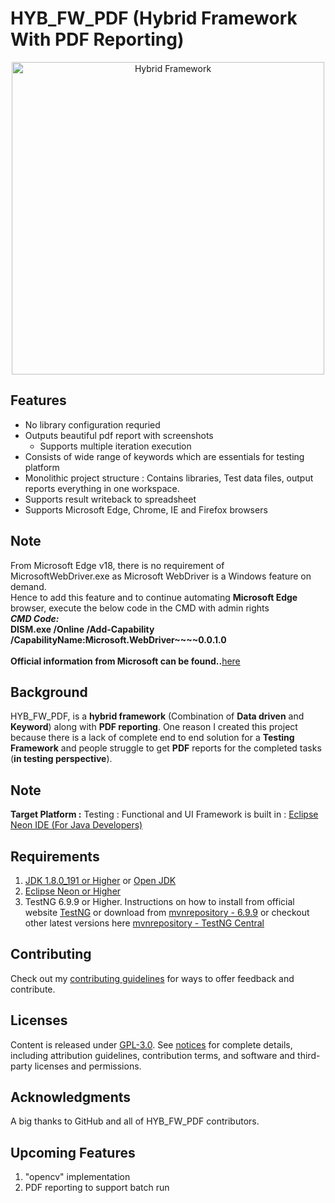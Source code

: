 # HYB_FW_PDF (Hybrid Framework With PDF Reporting)

<p align="center">
  <img src="https://github.com/suneel944/HYB_FW_PDF/blob/master/hybrid_logo.png" width="500" title="Hybrid Framework">
</p>

## Features

* No library configuration requried
* Outputs beautiful pdf report with screenshots
  * Supports multiple iteration execution
* Consists of wide range of keywords which are essentials for testing platform
* Monolithic project structure : Contains libraries, Test data files, output reports everything in one workspace.
* Supports result writeback to spreadsheet
* Supports Microsoft Edge, Chrome, IE and Firefox browsers

## Note
From Microsoft Edge v18, there is no requirement of MicrosoftWebDriver.exe as Microsoft WebDriver is a Windows feature on demand. 
<br>Hence to add this feature and to continue automating **Microsoft Edge** browser, execute the below code in the CMD with admin rights<br>
***CMD Code:***
<br>**DISM.exe /Online /Add-Capability /CapabilityName:Microsoft.WebDriver~~~~0.0.1.0**<br>
<br>**Official information from Microsoft can be found..**[here](https://developer.microsoft.com/en-us/microsoft-edge/tools/webdriver/)



## Background

HYB_FW_PDF, is a **hybrid framework** (Combination of **Data driven** and **Keyword**) along with **PDF reporting**.  One reason I created this project because there is a lack of complete end to end solution for a **Testing Framework** and people struggle to get **PDF** reports for the completed tasks (**in testing perspective**).

## Note

**Target Platform :** Testing : Functional and UI
Framework is built in : [Eclipse Neon IDE (For Java Developers)](https://www.eclipse.org/downloads/packages/release/neon/3/eclipse-ide-java-developers)

## Requirements

1. [JDK 1.8.0_191 or Higher](https://www.oracle.com/technetwork/java/javase/downloads/jdk8-downloads-2133151.html) or [Open JDK](https://developers.redhat.com/products/openjdk/download)
2. [Eclipse Neon or Higher](https://www.eclipse.org/downloads/packages/release)
3. TestNG 6.9.9 or Higher. Instructions on how to install from official website [TestNG](https://testng.org/doc/download.html) or download from [mvnrepository - 6.9.9](https://repo1.maven.org/maven2/org/testng/testng/6.9.9/) or checkout other latest versions here [mvnrepository - TestNG Central](https://mvnrepository.com/artifact/org.testng/testng)

## Contributing

Check out my [contributing guidelines](/CONTRIBUTING.md) for ways to offer feedback and contribute.

## Licenses

Content is released under [GPL-3.0](https://www.gnu.org/licenses/gpl-3.0.en.html). See [notices](notices.md) for complete details, including attribution guidelines, contribution terms, and software and third-party licenses and permissions.

## Acknowledgments

A big thanks to GitHub and all of HYB_FW_PDF contributors.

## Upcoming Features

1. "opencv" implementation
2. PDF reporting to support batch run
